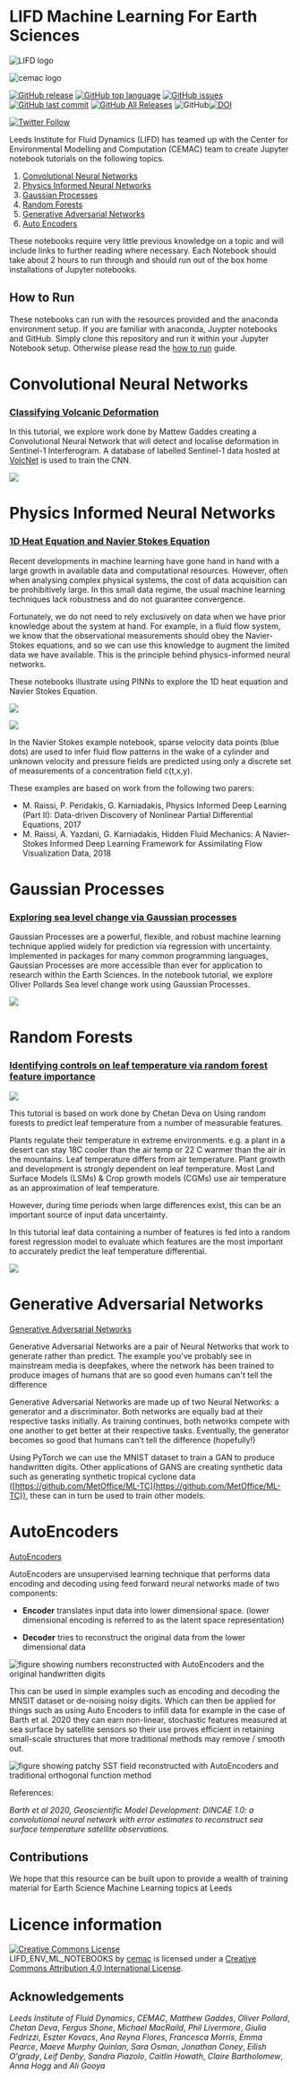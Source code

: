 # LIFD Machine Learning For Earth Sciences


![LIFD logo](https://raw.githubusercontent.com/cemac/LIFD_ENV_ML_NOTEBOOKS/main/images/LIFDlogo.png)

![cemac logo](https://raw.githubusercontent.com/cemac/cemac_generic/master/Images/cemac.png)


 [![GitHub release](https://img.shields.io/github/release/cemac/LIFD_ENV_ML_NOTEBOOKS.svg)](https://github.com/cemac/LIFD_ENV_ML_NOTEBOOKS/releases) [![GitHub top language](https://img.shields.io/github/languages/top/cemac/LIFD_ENV_ML_NOTEBOOKS.svg)](https://github.com/cemac/LIFD_ENV_ML_NOTEBOOKS) [![GitHub issues](https://img.shields.io/github/issues/cemac/LIFD_ENV_ML_NOTEBOOKS.svg)](https://github.com/cemac/LIFD_ENV_ML_NOTEBOOKS/issues) [![GitHub last commit](https://img.shields.io/github/last-commit/cemac/LIFD_ENV_ML_NOTEBOOKS.svg)](https://github.com/cemac/LIFD_ENV_ML_NOTEBOOKS/commits/master) [![GitHub All Releases](https://img.shields.io/github/downloads/cemac/LIFD_ENV_ML_NOTEBOOKS/total.svg)](https://github.com/cemac/LIFD_ENV_ML_NOTEBOOKS/releases) ![GitHub](https://img.shields.io/github/license/cemac/LIFD_ENV_ML_NOTEBOOKS.svg)[![DOI](https://zenodo.org/badge/366734586.svg)](https://zenodo.org/badge/latestdoi/366734586)




[![Twitter Follow](https://img.shields.io/twitter/follow/FluidsLeeds.svg?style=social&label=Follow)](https://twitter.com/FluidsLeeds)

Leeds Institute for Fluid Dynamics (LIFD) has teamed up with the Center for Environmental Modelling and Computation (CEMAC) team to create Jupyter notebook tutorials on the following topics.

1. [Convolutional Neural Networks](https://github.com/cemac/LIFD_ConvolutionalNeuralNetworks)
2. [Physics Informed Neural Networks](https://github.com/cemac/LIFD_Physics_Informed_Neural_Networks)
3. [Gaussian Processes](https://github.com/cemac/LIFD_GaussianProcesses)
4. [Random Forests](https://github.com/cemac/LIFD_RandomForests)
5. [Generative Adversarial Networks](https://github.com/cemac/LIFD_GenerativeAdversarialNetworks)
6. [Auto Encoders](https://github.com/cemac/LIFD_AutoEncoders)


These notebooks require very little previous knowledge on a topic and will include links to further reading where necessary. Each Notebook should take about 2 hours to run through and should run out of the box home installations of Jupyter notebooks.

## How to Run

These notebooks can run with the resources provided and the anaconda environment setup. If you are familiar with anaconda, Juypter notebooks and GitHub. Simply clone this repository and run it within your Jupyter Notebook setup. Otherwise please read the [how to run](howtorun.md) guide.

# Convolutional Neural Networks

### [Classifying Volcanic Deformation](https://github.com/cemac/LIFD_ConvolutionalNeuralNetworks)

In this tutorial, we explore work done by Mattew Gaddes creating a Convolutional Neural Network that will detect and localise deformation in Sentinel-1 Interferogram. A database of labelled Sentinel-1 data hosted at [VolcNet](https://github.com/matthew-gaddes/VolcNet) is used to train the CNN.

![](https://raw.githubusercontent.com/cemac/LIFD_ConvolutionalNeuralNetworks/main/CNN_Volcanic_deformation_files/CNN_Volcanic_deformation_56_2.png)

# Physics Informed Neural Networks

### [1D Heat Equation and Navier Stokes Equation](https://github.com/cemac/LIFD_Physics_Informed_Neural_Networks)

Recent developments in machine learning have gone hand in hand with a large growth in available data and computational resources. However, often when analysing complex physical systems, the cost of data acquisition can be prohibitively large. In this small data regime, the usual machine learning techniques lack robustness and do not guarantee convergence.  

Fortunately, we do not need to rely exclusively on data when we have prior knowledge about the system at hand. For example, in a fluid flow system, we know that the observational measurements should obey the Navier-Stokes equations, and so we can use this knowledge to augment the limited data we have available. This is the principle behind physics-informed neural networks.

These notebooks illustrate using PINNs to explore the 1D heat equation and Navier Stokes Equation.  

![](https://raw.githubusercontent.com/cemac/LIFD_Physics_Informed_Neural_Networks/main/PINNs_1DHeatEquationExample_files/PINNs_1DHeatEquationExample_49_1.png)

![](https://raw.githubusercontent.com/cemac/LIFD_Physics_Informed_Neural_Networks/main/PINNs_NavierStokes_example_files/PINNs_NavierStokes_example_53_2.png)

In the Navier Stokes example notebook, sparse velocity data points (blue dots) are used to infer fluid flow patterns in the wake of a cylinder and unknown velocity and pressure fields are predicted using only a discrete set of measurements of a concentration field c(t,x,y).

These examples are based on work from the following two parers:
* M. Raissi, P. Peridakis, G. Karniadakis, Physics Informed Deep Learning (Part II): Data-driven Discovery of Nonlinear Partial Differential Equations, 2017
* M. Raissi, A. Yazdani, G. Karniadakis, Hidden Fluid Mechanics: A Navier-Stokes Informed Deep Learning Framework for Assimilating Flow Visualization Data, 2018

# Gaussian Processes
### [Exploring sea level change via Gaussian processes](https://github.com/cemac/LIFD_GaussianProcesses)

Gaussian Processes are a powerful, flexible, and robust machine learning technique applied widely for prediction via regression with uncertainty. Implemented in packages for many common programming languages, Gaussian Processes are more accessible than ever for application to research within the Earth Sciences. In the notebook tutorial, we explore Oliver Pollards Sea level change work using Gaussian Processes.

![](https://raw.githubusercontent.com/cemac/LIFD_GaussianProcesses/main/Gaussian_Processes_files/Gaussian_Processes_46_0.png)

# Random Forests
### [Identifying controls on leaf temperature via random forest feature importance](https://github.com/cemac/LIFD_RandomForests)

![](https://raw.githubusercontent.com/cemac/LIFD_RandomForests/main/tree_example_max_depth_4.png)

This tutorial is based on work done by Chetan Deva on Using random forests to predict leaf temperature from a number of measurable features.

Plants regulate their temperature in extreme environments. e.g. a plant in a desert can stay 18C cooler than the air temp or 22 C warmer than the air in the mountains. Leaf temperature differs from air temperature. Plant growth and development is strongly dependent on leaf temperature. Most Land Surface Models (LSMs) & Crop growth models (CGMs) use air temperature as an approximation of leaf temperature.

However, during time periods when large differences exist, this can be an important source of input data uncertainty.

In this tutorial leaf data containing a number of features is fed into a random forest regression model to evaluate which features are the most important to accurately predict the leaf temperature differential.


![](https://raw.githubusercontent.com/cemac/LIFD_RandomForests/main/RandomForests_files/RandomForests_74_1.png)

# Generative Adversarial Networks

[Generative Adversarial Networks](https://github.com/cemac/LIFD_GenerativeAdversarialNetworks)

Generative Adversarial Networks are a pair of Neural Networks that work to generate rather than predict. The example you've probably see in mainstream media is deepfakes, where the network has been trained to produce images of humans that are so good even humans can't tell the difference

Generative Adversarial Networks are made up of two Neural Networks: a generator and a discriminator. Both networks are equally bad at their respective tasks initially. As training continues, both networks compete with one another to get better at their respective tasks. Eventually, the generator becomes so good that humans can’t tell the difference (hopefully!)

Using PyTorch we can use the MNIST dataset to train a GAN to produce handwritten digits. Other applications of GANS are creating synthetic data such as generating synthetic tropical cyclone data ([https://github.com/MetOffice/ML-TC](https://github.com/MetOffice/ML-TC)), these can in turn be used to train other models.

# AutoEncoders

[AutoEncoders](https://github.com/cemac/LIFD_AutoEncoders)

AutoEncoders are unsupervised learning technique that performs data encoding and decoding using feed forward neural networks made of two components:

* **Encoder** translates input data into lower dimensional space. (lower dimensional encoding is referred to as the latent space representation) 	 

* **Decoder** tries to reconstruct the original 	data from the lower dimensional data 	 

![figure showing numbers reconstructed with AutoEncoders and the original handwritten digits](assets/AE1.png)

This can be used in simple examples such as encoding and decoding the MNSIT dataset or de-noising noisy digits. Which can then be applied for things such as using Auto Encoders to infill data for example in the case of Barth et al. 2020 they can earn non-linear, stochastic features measured at sea surface by satellite sensors so their use proves efficient in retaining small-scale structures that more traditional methods may remove / smooth out.

![figure showing patchy SST field reconstructed with AutoEncoders and traditional orthogonal function method](assets/sst.png)

References:

*Barth et al 2020, Geoscientific Model Development: DINCAE 1.0: a convolutional neural network with error estimates to reconstruct sea surface temperature satellite observations.*

## Contributions

We hope that this resource can be built upon to provide a wealth of training material for Earth Science Machine Learning topics at Leeds

# Licence information #

<a rel="license" href="http://creativecommons.org/licenses/by/4.0/"><img alt="Creative Commons License" style="border-width:0" src="https://i.creativecommons.org/l/by/4.0/88x31.png" /></a><br /><span xmlns:dct="http://purl.org/dc/terms/" property="dct:title">LIFD_ENV_ML_NOTEBOOKS</span> by <a xmlns:cc="http://creativecommons.org/ns#" href="http://cemac.leeds.ac.uk/" property="cc:attributionName" rel="cc:attributionURL">cemac</a> is licensed under a <a rel="license" href="http://creativecommons.org/licenses/by/4.0/">Creative Commons Attribution 4.0 International License</a>.

## Acknowledgements

*Leeds Institute of Fluid Dynamics*, *CEMAC*, *Matthew Gaddes*, *Oliver Pollard*, *Chetan Deva*, *Fergus Shone*, *Michael MacRaild*, *Phil Livermore*, *Giulia Fedrizzi*, *Eszter Kovacs*, *Ana Reyna Flores*, *Francesca Morris*, *Emma Pearce*, *Maeve Murphy Quinlan*, *Sara Osman*, *Jonathan Coney*, *Eilish O'grady*, *Leif Denby*, *Sandra Piazolo*, *Caitlin Howath*, *Claire Bartholomew*, *Anna Hogg* and *Ali Gooya*
